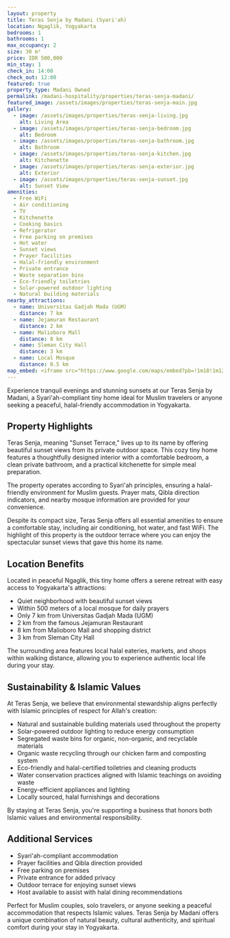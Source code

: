 ```yaml
---
layout: property
title: Teras Senja by Madani (Syari'ah)
location: Ngaglik, Yogyakarta
bedrooms: 1
bathrooms: 1
max_occupancy: 2
size: 30 m²
price: IDR 500,000
min_stay: 1
check_in: 14:00
check_out: 12:00
featured: true
property_type: Madani Owned
permalink: /madani-hospitality/properties/teras-senja-madani/
featured_image: /assets/images/properties/teras-senja-main.jpg
gallery:
  - image: /assets/images/properties/teras-senja-living.jpg
    alt: Living Area
  - image: /assets/images/properties/teras-senja-bedroom.jpg
    alt: Bedroom
  - image: /assets/images/properties/teras-senja-bathroom.jpg
    alt: Bathroom
  - image: /assets/images/properties/teras-senja-kitchen.jpg
    alt: Kitchenette
  - image: /assets/images/properties/teras-senja-exterior.jpg
    alt: Exterior
  - image: /assets/images/properties/teras-senja-sunset.jpg
    alt: Sunset View
amenities:
  - Free WiFi
  - Air conditioning
  - TV
  - Kitchenette
  - Cooking basics
  - Refrigerator
  - Free parking on premises
  - Hot water
  - Sunset views
  - Prayer facilities
  - Halal-friendly environment
  - Private entrance
  - Waste separation bins
  - Eco-friendly toiletries
  - Solar-powered outdoor lighting
  - Natural building materials
nearby_attractions:
  - name: Universitas Gadjah Mada (UGM)
    distance: 7 km
  - name: Jejamuran Restaurant
    distance: 2 km
  - name: Malioboro Mall
    distance: 8 km
  - name: Sleman City Hall
    distance: 3 km
  - name: Local Mosque
    distance: 0.5 km
map_embed: <iframe src="https://www.google.com/maps/embed?pb=!1m18!1m12!1m3!1d3953.2336845340825!2d110.39376595!3d-7.759129844707446!2m3!1f0!2f0!3f0!3m2!1i1024!2i768!4f13.1!3m3!1m2!1s0x2e7a59c930228feb%3A0xe7b4d62661d3ed71!2sNgaglik%2C%20Sleman%20Regency%2C%20Special%20Region%20of%20Yogyakarta!5e0!3m2!1sen!2sid!4v1655527054968!5m2!1sen!2sid" width="100%" height="250" style="border:0;" allowfullscreen="" loading="lazy" referrerpolicy="no-referrer-when-downgrade"></iframe>
---
```


Experience tranquil evenings and stunning sunsets at our Teras Senja by Madani, a Syari'ah-compliant tiny home ideal for Muslim travelers or anyone seeking a peaceful, halal-friendly accommodation in Yogyakarta.

## Property Highlights

Teras Senja, meaning "Sunset Terrace," lives up to its name by offering beautiful sunset views from its private outdoor space. This cozy tiny home features a thoughtfully designed interior with a comfortable bedroom, a clean private bathroom, and a practical kitchenette for simple meal preparation.

The property operates according to Syari'ah principles, ensuring a halal-friendly environment for Muslim guests. Prayer mats, Qibla direction indicators, and nearby mosque information are provided for your convenience.

Despite its compact size, Teras Senja offers all essential amenities to ensure a comfortable stay, including air conditioning, hot water, and fast WiFi. The highlight of this property is the outdoor terrace where you can enjoy the spectacular sunset views that gave this home its name.

## Location Benefits

Located in peaceful Ngaglik, this tiny home offers a serene retreat with easy access to Yogyakarta's attractions:

- Quiet neighborhood with beautiful sunset views
- Within 500 meters of a local mosque for daily prayers
- Only 7 km from Universitas Gadjah Mada (UGM)
- 2 km from the famous Jejamuran Restaurant
- 8 km from Malioboro Mall and shopping district
- 3 km from Sleman City Hall

The surrounding area features local halal eateries, markets, and shops within walking distance, allowing you to experience authentic local life during your stay.

## Sustainability & Islamic Values

At Teras Senja, we believe that environmental stewardship aligns perfectly with Islamic principles of respect for Allah's creation:

- Natural and sustainable building materials used throughout the property
- Solar-powered outdoor lighting to reduce energy consumption
- Segregated waste bins for organic, non-organic, and recyclable materials
- Organic waste recycling through our chicken farm and composting system
- Eco-friendly and halal-certified toiletries and cleaning products
- Water conservation practices aligned with Islamic teachings on avoiding waste
- Energy-efficient appliances and lighting
- Locally sourced, halal furnishings and decorations

By staying at Teras Senja, you're supporting a business that honors both Islamic values and environmental responsibility.

## Additional Services

- Syari'ah-compliant accommodation
- Prayer facilities and Qibla direction provided
- Free parking on premises
- Private entrance for added privacy
- Outdoor terrace for enjoying sunset views
- Host available to assist with halal dining recommendations

Perfect for Muslim couples, solo travelers, or anyone seeking a peaceful accommodation that respects Islamic values. Teras Senja by Madani offers a unique combination of natural beauty, cultural authenticity, and spiritual comfort during your stay in Yogyakarta. 